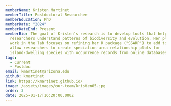 ```yaml
---
memberName: Kristen Martinet
memberTitle: Postdoctoral Researcher
memberEducation: PhD
memberDate: "2024"
memberDateEnd: Present
memberBio: The goal of Kristen’s research is to develop tools that help
  researchers understand patterns of biodiversity and evolution. Her planned
  work in the lab focuses on refining her R package ("SSARP") to add tools that
  allow researchers to create speciation-area relationship plots for
  island-dwelling species with occurrence records from online databases.
tags:
  - Current
  - Postdoc
email: kmartinet@arizona.edu
github: kmartinet
link: https://kmartinet.github.io/
image: /assets/images/our-team/kristen05.jpg
order: 3
date: 2025-01-17T16:20:00.000Z
---
```

